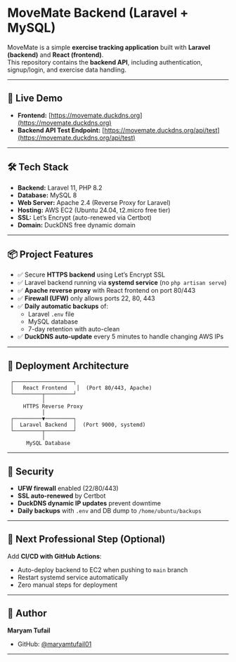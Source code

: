 # MoveMate Backend (Laravel + MySQL)

MoveMate is a simple **exercise tracking application** built with **Laravel (backend)** and **React (frontend)**.  
This repository contains the **backend API**, including authentication, signup/login, and exercise data handling.

---

## 🚀 Live Demo

- **Frontend:** [https://movemate.duckdns.org](https://movemate.duckdns.org)
- **Backend API Test Endpoint:** [https://movemate.duckdns.org/api/test](https://movemate.duckdns.org/api/test)

---

## 🛠 Tech Stack

- **Backend:** Laravel 11, PHP 8.2  
- **Database:** MySQL 8  
- **Web Server:** Apache 2.4 (Reverse Proxy for Laravel)  
- **Hosting:** AWS EC2 (Ubuntu 24.04, t2.micro free tier)  
- **SSL:** Let’s Encrypt (auto-renewed via Certbot)  
- **Domain:** DuckDNS free dynamic domain

---

## 📦 Project Features

- ✅ Secure **HTTPS backend** using Let’s Encrypt SSL  
- ✅ Laravel backend running via **systemd service** (no `php artisan serve`)  
- ✅ **Apache reverse proxy** with React frontend on port 80/443  
- ✅ **Firewall (UFW)** only allows ports 22, 80, 443  
- ✅ **Daily automatic backups** of:
  - Laravel `.env` file
  - MySQL database
  - 7-day retention with auto-clean  
- ✅ **DuckDNS auto-update** every 5 minutes to handle changing AWS IPs

---

## 📂 Deployment Architecture

     ┌───────────────────┐
     │   React Frontend   │  (Port 80/443, Apache)
     └─────────┬─────────┘
               │
         HTTPS Reverse Proxy
               │
     ┌─────────▼─────────┐
     │  Laravel Backend  │  (Port 9000, systemd)
     └─────────┬─────────┘
               │
          MySQL Database


---

## 🔐 Security

- **UFW firewall** enabled (22/80/443)  
- **SSL auto-renewed** by Certbot  
- **DuckDNS dynamic IP updates** prevent downtime  
- **Daily backups** with `.env` and DB dump to `/home/ubuntu/backups`

---

## 📌 Next Professional Step (Optional)

Add **CI/CD with GitHub Actions**:  
- Auto-deploy backend to EC2 when pushing to `main` branch  
- Restart systemd service automatically  
- Zero manual steps for deployment

---

## 👤 Author

**Maryam Tufail**  
- GitHub: [@maryamtufail01](https://github.com/maryamtufail01)

---
